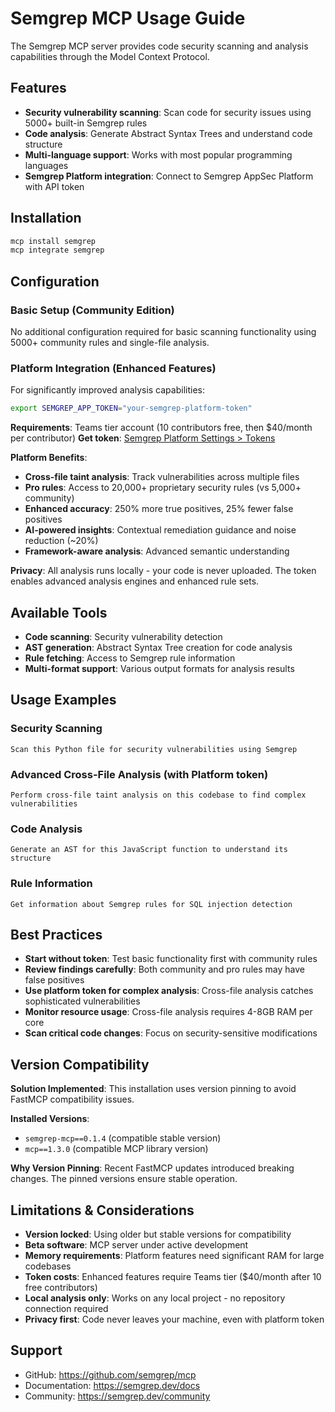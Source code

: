 # Semgrep MCP Usage Guide

The Semgrep MCP server provides code security scanning and analysis capabilities through the Model Context Protocol.

## Features

- **Security vulnerability scanning**: Scan code for security issues using 5000+ built-in Semgrep rules
- **Code analysis**: Generate Abstract Syntax Trees and understand code structure
- **Multi-language support**: Works with most popular programming languages
- **Semgrep Platform integration**: Connect to Semgrep AppSec Platform with API token

## Installation

```bash
mcp install semgrep
mcp integrate semgrep
```

## Configuration

### Basic Setup (Community Edition)
No additional configuration required for basic scanning functionality using 5000+ community rules and single-file analysis.

### Platform Integration (Enhanced Features)
For significantly improved analysis capabilities:

```bash
export SEMGREP_APP_TOKEN="your-semgrep-platform-token"
```

**Requirements**: Teams tier account (10 contributors free, then $40/month per contributor)
**Get token**: [Semgrep Platform Settings > Tokens](https://semgrep.dev/manage/settings/tokens)

**Platform Benefits**:
- **Cross-file taint analysis**: Track vulnerabilities across multiple files
- **Pro rules**: Access to 20,000+ proprietary security rules (vs 5,000+ community)
- **Enhanced accuracy**: 250% more true positives, 25% fewer false positives
- **AI-powered insights**: Contextual remediation guidance and noise reduction (~20%)
- **Framework-aware analysis**: Advanced semantic understanding

**Privacy**: All analysis runs locally - your code is never uploaded. The token enables advanced analysis engines and enhanced rule sets.

## Available Tools

- **Code scanning**: Security vulnerability detection
- **AST generation**: Abstract Syntax Tree creation for code analysis
- **Rule fetching**: Access to Semgrep rule information
- **Multi-format support**: Various output formats for analysis results

## Usage Examples

### Security Scanning
```
Scan this Python file for security vulnerabilities using Semgrep
```

### Advanced Cross-File Analysis (with Platform token)
```
Perform cross-file taint analysis on this codebase to find complex vulnerabilities
```

### Code Analysis
```
Generate an AST for this JavaScript function to understand its structure
```

### Rule Information
```
Get information about Semgrep rules for SQL injection detection
```

## Best Practices

- **Start without token**: Test basic functionality first with community rules
- **Review findings carefully**: Both community and pro rules may have false positives
- **Use platform token for complex analysis**: Cross-file analysis catches sophisticated vulnerabilities
- **Monitor resource usage**: Cross-file analysis requires 4-8GB RAM per core
- **Scan critical code changes**: Focus on security-sensitive modifications

## Version Compatibility

**Solution Implemented**: This installation uses version pinning to avoid FastMCP compatibility issues.

**Installed Versions**:
- `semgrep-mcp==0.1.4` (compatible stable version)  
- `mcp==1.3.0` (compatible MCP library version)

**Why Version Pinning**: Recent FastMCP updates introduced breaking changes. The pinned versions ensure stable operation.

## Limitations & Considerations

- **Version locked**: Using older but stable versions for compatibility
- **Beta software**: MCP server under active development  
- **Memory requirements**: Platform features need significant RAM for large codebases
- **Token costs**: Enhanced features require Teams tier ($40/month after 10 free contributors)
- **Local analysis only**: Works on any local project - no repository connection required
- **Privacy first**: Code never leaves your machine, even with platform token

## Support

- GitHub: https://github.com/semgrep/mcp
- Documentation: https://semgrep.dev/docs
- Community: https://semgrep.dev/community